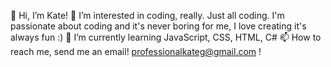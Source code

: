 👋 Hi, I’m Kate!
👀 I’m interested in coding, really. Just all coding. I'm passionate about coding and it's never boring for me, I love creating it's always fun :)
🌱 I’m currently learning JavaScript, CSS, HTML, C#
📫 How to reach me, send me an email! professionalkateg@gmail.com ! 
